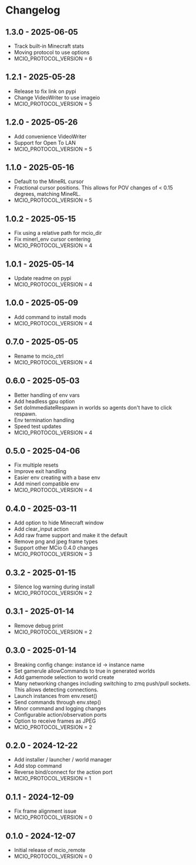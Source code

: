 # Changelog

## 1.3.0 - 2025-06-05
- Track built-in Minecraft stats
- Moving protocol to use options
- MCIO_PROTOCOL_VERSION = 6

## 1.2.1 - 2025-05-28
- Release to fix link on pypi
- Change VideoWriter to use imageio
- MCIO_PROTOCOL_VERSION = 5

## 1.2.0 - 2025-05-26
- Add convenience VideoWriter
- Support for Open To LAN
- MCIO_PROTOCOL_VERSION = 5

## 1.1.0 - 2025-05-16
- Default to the MineRL cursor
- Fractional cursor positions. This allows for POV changes
  of < 0.15 degrees, matching MineRL.
- MCIO_PROTOCOL_VERSION = 5

## 1.0.2 - 2025-05-15
- Fix using a relative path for mcio_dir
- Fix minerl_env cursor centering
- MCIO_PROTOCOL_VERSION = 4

## 1.0.1 - 2025-05-14
- Update readme on pypi
- MCIO_PROTOCOL_VERSION = 4

## 1.0.0 - 2025-05-09
- Add command to install mods
- MCIO_PROTOCOL_VERSION = 4

## 0.7.0 - 2025-05-05
- Rename to mcio_ctrl
- MCIO_PROTOCOL_VERSION = 4

## 0.6.0 - 2025-05-03
- Better handling of env vars
- Add headless gpu option
- Set doImmediateRespawn in worlds so agents
  don't have to click respawn.
- Env termination handling
- Speed test updates
- MCIO_PROTOCOL_VERSION = 4

## 0.5.0 - 2025-04-06
- Fix multiple resets
- Improve exit handling
- Easier env creating with a base env
- Add minerl compatible env
- MCIO_PROTOCOL_VERSION = 4

## 0.4.0 - 2025-03-11
- Add option to hide Minecraft window
- Add clear_input action
- Add raw frame support and make it the default
- Remove png and jpeg frame types
- Support other MCio 0.4.0 changes
- MCIO_PROTOCOL_VERSION = 3

## 0.3.2 - 2025-01-15
- Silence log warning during install
- MCIO_PROTOCOL_VERSION = 2

## 0.3.1 - 2025-01-14
- Remove debug print
- MCIO_PROTOCOL_VERSION = 2

## 0.3.0 - 2025-01-14
- Breaking config change: instance id -> instance name
- Set gamerule allowCommands to true in generated worlds
- Add gamemode selection to world create
- Many networking changes including switching to zmq push/pull sockets.
  This allows detecting connections.
- Launch instances from env.reset()
- Send commands through env.step()
- Minor command and logging changes
- Configurable action/observation ports
- Option to receive frames as JPEG
- MCIO_PROTOCOL_VERSION = 2

## 0.2.0 - 2024-12-22
- Add installer / launcher / world manager
- Add stop command
- Reverse bind/connect for the action port
- MCIO_PROTOCOL_VERSION = 1

## 0.1.1 - 2024-12-09
- Fix frame alignment issue
- MCIO_PROTOCOL_VERSION = 0

## 0.1.0 - 2024-12-07
- Initial release of mcio_remote
- MCIO_PROTOCOL_VERSION = 0
